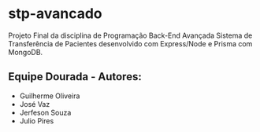 # stp-avancado
Projeto Final da disciplina de Programação Back-End Avançada
Sistema de Transferência de Pacientes desenvolvido com Express/Node e Prisma com MongoDB.

## Equipe Dourada - Autores: 
- Guilherme Oliveira
- José Vaz
- Jerfeson Souza
- Julio Pires
